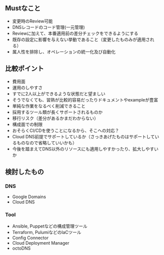 
## Mustなこと
- 変更時のReview可能
- DNSレコードのコード管理(一元管理)
- Reviewに加えて、本番適用前の差分チェックをできるようにする
- 既存の設定に影響を与えない挙動であること（変更したものみが適用される）
- 属人性を排除し、オペレーションの統一化及び自動化

## 比較ポイント
- 費用面
- 運用のしやすさ
- すでに2人以上ができるような状態だと望ましい
- そうでなくても、習熟が比較的容易だったりドキュメントやexampleが豊富
- 単純な作業をなるべく削減できること
- 採用するツール類が長くサポートされるものか
- 移行リスク（差分があるかまだわからない）
- 構成面での制限
- おそらくCI/CDを使うことになるから、そこへの対応？
- Cloud DNS前提でサポートしているか（さっきあげたものはサポートしているものなので省略していいかも）
- 今後を踏まえてDNS以外のリソースにも適用しやすかったり、拡大しやすいか

## 検討したもの

### DNS
- Google Domains
- Cloud DNS

### Tool
- Ansible, Puppetなどの構成管理ツール
- Terraform, PulumiなどのIaCツール
- Config Connector
- Cloud Deployment Manager
- octoDNS

<!-- ##  -->
